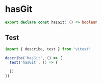 # hasGit
```ts
export declare const hasGit: () => boolean

```

## Test
```ts
import { describe, test } from 'vitest'

describe('hasGit', () => {
  test('hasGit', () => {

  })
})
```
